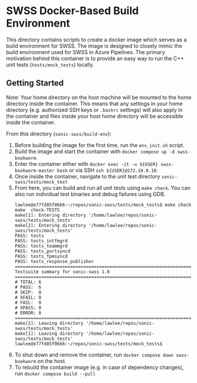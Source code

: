 # SWSS Docker-Based Build Environment

This directory contains scripts to create a docker image which serves as a build environment for SWSS. The image is designed to closely mimic the build environment used for SWSS in Azure Pipelines. The primary motivation behind this container is to provide an easy way to run the C++ unit tests (`tests/mock_tests`) locally.

## Getting Started

Note: Your home directory on the host machine will be mounted to the home directory inside the container. This means that any settings in your home directory (e.g. authorized SSH keys or `.bashrc` settings) will also apply in the container and files inside your host home directory will be accessible inside the container.

From this directory (`sonic-swss/build-env`):
1. Before building the image for the first time, run the `env_init.sh` script.
2. Build the image and start the container with `docker compose up -d swss-bookworm`.
3. Enter the container either with `docker exec -it -u ${USER} swss-bookworm-master bash` or via SSH `ssh ${USER}@172.19.0.10`.
4. Once inside the container, navigate to the unit test directory `sonic-swss/tests/mock_test` 
5. From here, you can build and run all unit tests using `make check`. You can also run individual test binaries and debug failures using GDB. 
    ```
    lawlee@e77fd85f06b6:~/repos/sonic-swss/tests/mock_tests$ make check
    make  check-TESTS
    make[1]: Entering directory '/home/lawlee/repos/sonic-swss/tests/mock_tests'
    make[2]: Entering directory '/home/lawlee/repos/sonic-swss/tests/mock_tests'
    PASS: tests
    PASS: tests_intfmgrd
    PASS: tests_teammgrd
    PASS: tests_portsyncd
    PASS: tests_fpmsyncd
    PASS: tests_response_publisher
    ============================================================================
    Testsuite summary for sonic-swss 1.0
    ============================================================================
    # TOTAL: 6
    # PASS:  6
    # SKIP:  0
    # XFAIL: 0
    # FAIL:  0
    # XPASS: 0
    # ERROR: 0
    ============================================================================
    make[2]: Leaving directory '/home/lawlee/repos/sonic-swss/tests/mock_tests'
    make[1]: Leaving directory '/home/lawlee/repos/sonic-swss/tests/mock_tests'
    lawlee@e77fd85f06b6:~/repos/sonic-swss/tests/mock_tests$
    ```
6. To shut down and remove the container, run `docker compose down swss-bookworm` on the host.
7. To rebuild the container image (e.g. in case of dependency changes), run `docker compose build --pull`
